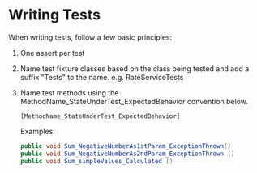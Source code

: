 # Writing Tests

When writing tests, follow a few basic principles:

1. One assert per test

2. Name test fixture classes based on the class being tested and add a suffix "Tests" to the name.
   e.g. RateServiceTests

3. Name test methods using the MethodName_StateUnderTest_ExpectedBehavior convention below.

    ```
	[MethodName_StateUnderTest_ExpectedBehavior]
	```

    Examples:

	``` csharp
    public void Sum_NegativeNumberAs1stParam_ExceptionThrown()
    public void Sum_NegativeNumberAs2ndParam_ExceptionThrown ()
    public void Sum_simpleValues_Calculated ()
	```
